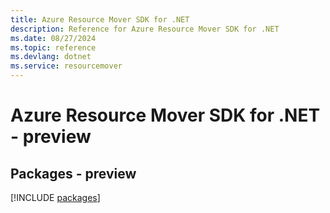 ```yaml
---
title: Azure Resource Mover SDK for .NET
description: Reference for Azure Resource Mover SDK for .NET
ms.date: 08/27/2024
ms.topic: reference
ms.devlang: dotnet
ms.service: resourcemover
---
```

# Azure Resource Mover SDK for .NET - preview
## Packages - preview
[!INCLUDE [packages](resource-mover-index.md)]